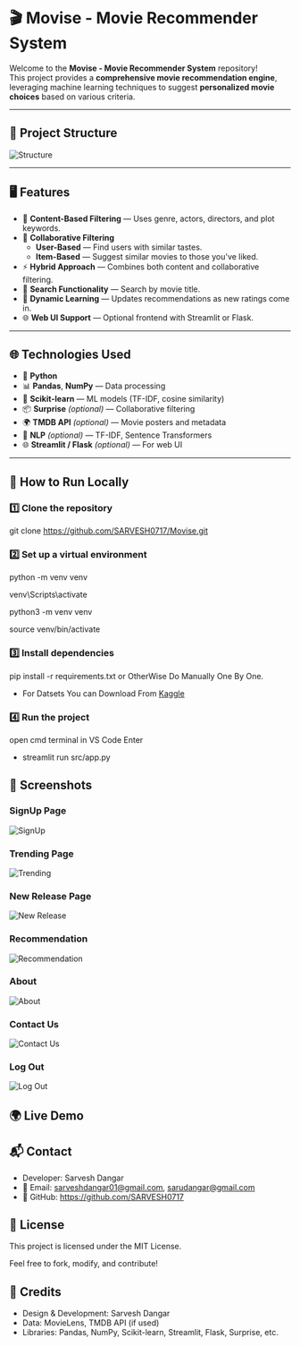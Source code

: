 # 🎬 **Movise - Movie Recommender System**

Welcome to the **Movise - Movie Recommender System** repository!  
This project provides a **comprehensive movie recommendation engine**,  
leveraging machine learning techniques to suggest **personalized movie choices** based on various criteria.

---

## 📂 **Project Structure**

![Structure](Screenshots/Structure.png)

---

## 🖥️ **Features**

- 🎯 **Content-Based Filtering** — Uses genre, actors, directors, and plot keywords.
- 👥 **Collaborative Filtering**
  - **User-Based** — Find users with similar tastes.
  - **Item-Based** — Suggest similar movies to those you've liked.
- ⚡ **Hybrid Approach** — Combines both content and collaborative filtering.
- 🔎 **Search Functionality** — Search by movie title.
- 🧠 **Dynamic Learning** — Updates recommendations as new ratings come in.
- 🌐 **Web UI Support** — Optional frontend with Streamlit or Flask.

---

## 🌐 **Technologies Used**

- 🐍 **Python**
- 📊 **Pandas**, **NumPy** — Data processing
- 🤖 **Scikit-learn** — ML models (TF-IDF, cosine similarity)
- 📦 **Surprise** *(optional)* — Collaborative filtering
- 🌍 **TMDB API** *(optional)* — Movie posters and metadata
- 🧠 **NLP** *(optional)* — TF-IDF, Sentence Transformers
- 🌐 **Streamlit / Flask** *(optional)* — For web UI

---

## 🚀 **How to Run Locally**

### 1️⃣ Clone the repository
git clone https://github.com/SARVESH0717/Movise.git

### 2️⃣ Set up a virtual environment
<!-- For Windows: -->
python -m venv venv  

venv\Scripts\activate 

<!-- macOS/Linux: -->
python3 -m venv venv  

source venv/bin/activate

### 3️⃣ Install dependencies

pip install -r requirements.txt or OtherWise Do Manually One By One.

- For Datsets You can Download From [Kaggle](https://www.kaggle.com/datasets/tmdb/tmdb-movie-metadata/data)

### 4️⃣ Run the project
open cmd terminal in VS Code
Enter 
- streamlit run src/app.py

## 📸 Screenshots
### SignUp Page
![SignUp](Screenshots/SignUp.png)

### Trending Page
![Trending](Screenshots/Trending.png)

### New Release Page
![New Release](Screenshots/NewReleases.png)

### Recommendation
![Recommendation](Screenshots/Recommend.png)

### About
![About](Screenshots/About.png)

### Contact Us
![Contact Us](Screenshots/ContactUs.png)

### Log Out
![Log Out](Screenshots/LogOut.png)


## 🌍 Live Demo


## 📬 Contact
- Developer: Sarvesh Dangar  
- 📧 Email: sarveshdangar01@gmail.com, sarudangar@gmail.com  
- 🔗 GitHub: https://github.com/SARVESH0717  

## 📃 License
This project is licensed under the MIT License.  

Feel free to fork, modify, and contribute!

## 🔖 Credits
- Design & Development: Sarvesh Dangar  
- Data: MovieLens, TMDB API (if used)  
- Libraries: Pandas, NumPy, Scikit-learn, Streamlit, Flask, Surprise, etc.
